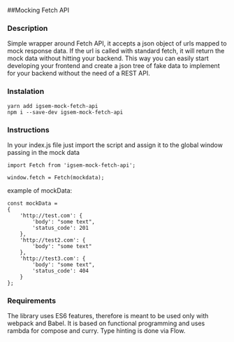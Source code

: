 ##Mocking Fetch API

### Description

Simple wrapper around Fetch API, it accepts a json object of urls mapped to mock response data. 
If the url is called with standard fetch, it will return the mock data without hitting your backend. 
This way you can easily start developing your frontend and create a json tree of fake data to implement 
for your backend without the need of a REST API.

### Instalation
```
yarn add igsem-mock-fetch-api
npm i --save-dev igsem-mock-fetch-api
```
 
### Instructions
In your index.js file just import the script and assign it to the global window passing in the mock data
```
import Fetch from 'igsem-mock-fetch-api';

window.fetch = Fetch(mockdata);
```
example of mockData:
```
const mockData = 
{
    'http://test.com': {
        'body': "some text",
        'status_code': 201
    },   
    'http://test2.com': {
        'body': "some text"
    },
    'http://test3.com': {
        'body': "some text",
        'status_code': 404
    }
};
```

### Requirements
The library uses ES6 features, therefore is meant to be used only with webpack and Babel. 
It is based on functional programming and uses rambda for compose and curry. Type hinting is done via Flow.
